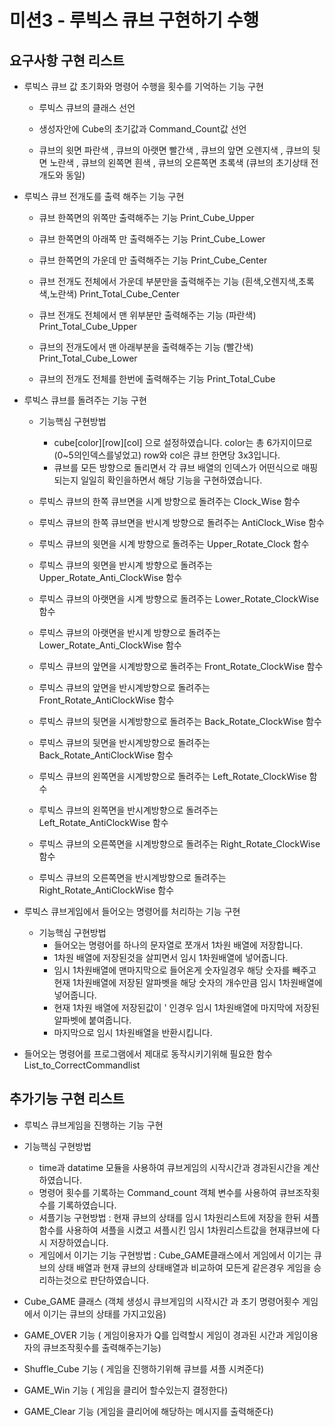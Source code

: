   # 미션3 - 루빅스 큐브 구현하기 수행

  ## 요구사항 구현 리스트
    
  - 루빅스 큐브 값 초기화와 명령어 수행을 횟수를 기억하는 기능 구현

    - 루빅스 큐브의 클래스 선언
    - 생성자안에 Cube의 초기값과 Command_Count값 선언
    
    - 큐브의 윗면 파란색 , 큐브의 아랫면 빨간색 , 큐브의 앞면 오렌지색 , 큐브의 뒷면 노란색 , 큐브의 왼쪽면 흰색 , 큐브의 오른쪽면 초록색 (큐브의 초기상태 전개도와 동일)
      
      

  - 루빅스 큐브 전개도를 출력 해주는 기능 구현
   
    - 큐브 한쪽면의 위쪽만 출력해주는 기능     Print_Cube_Upper
    - 큐브 한쪽면의 아래쪽 만 출력해주는 기능   Print_Cube_Lower
    - 큐브 한쪽면의 가운데 만 출력해주는 기능   Print_Cube_Center
  
  
    - 큐브 전개도 전체에서 가운데 부분만을 출력해주는 기능 (흰색,오렌지색,초록색,노란색) Print_Total_Cube_Center
    - 큐브 전개도 전체에서 맨 위부분만 출력해주는 기능 (파란색) Print_Total_Cube_Upper 
    - 큐브의 전개도에서 맨 아래부분을 출력해주는 기능 (빨간색) Print_Total_Cube_Lower
    
    
    - 큐브의 전개도 전체를 한번에 출력해주는 기능 Print_Total_Cube
    
     
     
  - 루빅스 큐브를 돌려주는 기능 구현  
    - 기능핵심 구현방법 
       - cube[color][row][col] 으로 설정하였습니다. color는 총 6가지이므로 (0~5의인덱스를넣었고) row와 col은 큐브 한면당 3x3입니다.
       - 큐브를 모든 방향으로 돌리면서 각 큐브 배열의 인덱스가 어떤식으로 매핑되는지 일일히 확인을하면서 해당 기능을 구현하였습니다.   
    
    
    - 루빅스 큐브의 한쪽 큐브면을 시계 방향으로 돌려주는 Clock_Wise 함수
    - 루빅스 큐브의 한쪽 큐브면을 반시계 방향으로 돌려주는 AntiClock_Wise 함수
    - 루빅스 큐브의 윗면을 시계 방향으로 돌려주는   Upper_Rotate_Clock 함수
    - 루빅스 큐브의 윗면을 반시계 방향으로 돌려주는  Upper_Rotate_Anti_ClockWise 함수
    - 루빅스 큐브의 아랫면을 시계 방향으로 돌려주는    Lower_Rotate_ClockWise 함수
    - 루빅스 큐브의 아랫면을 반시계 방향으로 돌려주는   Lower_Rotate_Anti_ClockWise 함수
    - 루빅스 큐브의 앞면을 시계방향으로 돌려주는 Front_Rotate_ClockWise 함수
    - 루빅스 큐브의 앞면을 반시계방향으로 돌려주는 Front_Rotate_AntiClockWise 함수
    - 루빅스 큐브의 뒷면을 시계방향으로 돌려주는 Back_Rotate_ClockWise 함수
    - 루빅스 큐브의 뒷면을 반시계방향으로 돌려주는 Back_Rotate_AntiClockWise 함수
    - 루빅스 큐브의 왼쪽면을 시계방향으로 돌려주는 Left_Rotate_ClockWise 함수
    - 루빅스 큐브의 왼쪽면을 반시계방향으로 돌려주는 Left_Rotate_AntiClockWise 함수
    - 루빅스 큐브의 오른쪽면을 시계방향으로 돌려주는 Right_Rotate_ClockWise 함수
    - 루빅스 큐브의 오른쪽면을 반시계방향으로 돌려주는 Right_Rotate_AntiClockWise 함수
    
   - 루빅스 큐브게임에서 들어오는 명령어를 처리하는 기능 구현
     - 기능핵심 구현방법
       - 들어오는 명령어를 하나의 문자열로 쪼개서 1차원 배열에 저장합니다.
       - 1차원 배열에 저장된것을 살피면서 임시 1차원배열에 넣어줍니다.
       - 임시 1차원배열에 맨마지막으로 들어온게 숫자일경우 해당 숫자를 빼주고 현재 1차원배열에 저장된 알파벳을 해당 숫자의 개수만큼 임시 1차원배열에 넣어줍니다.
       - 현재 1차원 배열에 저장된값이 ' 인경우 임시 1차원배열에 마지막에 저장된 알파벳에 붙여줍니다.
       - 마지막으로 임시 1차원배열을 반환시킵니다.
  
   - 들어오는 명령어를 프로그램에서 제대로 동작시키기위해 필요한 함수 List_to_CorrectCommandlist
 
 
 
 ## 추가기능 구현 리스트
 
 - 루빅스 큐브게임을 진행하는 기능 구현
  
  - 기능핵심 구현방법
    - time과 datatime 모듈을 사용하여 큐브게임의 시작시간과 경과된시간을 계산하였습니다.
    - 명령어 횟수를 기록하는 Command_count 객체 변수를 사용하여 큐브조작횟수를 기록하였습니다.
    - 셔플기능 구현방법 : 현재 큐브의 상태를 임시 1차원리스트에 저장을 한뒤 셔플함수를 사용하여 셔플을 시켰고 셔플시킨 임시 1차원리스트값을 현재큐브에 다시 저장하였습니다.
    - 게임에서 이기는 기능 구현방법 : Cube_GAME클래스에서 게임에서 이기는 큐브의 상태 배열과 현재 큐브의 상태배열과 비교하여 모든게 같은경우 게임을 승리하는것으로 판단하였습니다.
   
   - Cube_GAME 클래스 (객체 생성시 큐브게임의 시작시간 과 초기 명령어횟수 게임에서 이기는 큐브의 상태를 가지고있음)
   - GAME_OVER 기능  ( 게임이용자가 Q를 입력할시 게임이 경과된 시간과 게임이용자의 큐브조작횟수를 출력해주는기능)
   - Shuffle_Cube 기능 ( 게임을 진행하기위해 큐브를 셔플 시켜준다)
   - GAME_Win 기능 ( 게임을 클리어 할수있는지 결정한다)
   - GAME_Clear 기능 (게임을 클리어에 해당하는 메시지를 출력해준다)
   
     
    
    
    
    
